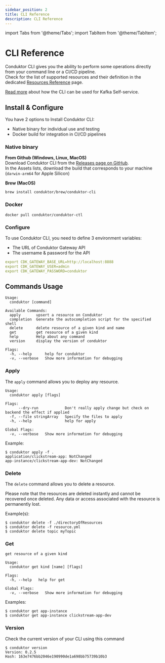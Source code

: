 ```yaml
---
sidebar_position: 2
title: CLI Reference
description: CLI Reference
---
```


import Tabs from '@theme/Tabs';
import TabItem from '@theme/TabItem';

# CLI Reference

Conduktor CLI gives you the ability to perform some operations directly from your command line or a CI/CD pipeline.  
Check for the list of supported resources and their definition in the dedicated [Resources Reference](../resources-reference) page.

[Read more](https://docs.conduktor.io/platform/navigation/self-serve/) about how the CLI can be used for Kafka Self-service.

## Install & Configure

You have 2 options to Install Conduktor CLI:
- Native binary for individual use and testing
- Docker build for integration in CI/CD pipelines

### Native binary
**From Github (Windows, Linux, MacOS)**  
Download Conduktor CLI from the [Releases page on GitHub](https://github.com/conduktor/ctl/releases).  
In the Assets lists, download the build that corresponds to your machine (`darwin-arm64` for Apple Silicon)  
  
**Brew (MacOS)**
````
brew install conduktor/brew/conduktor-cli
````
### Docker
````
docker pull conduktor/conduktor-ctl
````

### Configure

To use Conduktor CLI, you need to define 3 environment variables:
- The URL of Conduktor Gateway API
- The username & password for the API
````yaml
export CDK_GATEWAY_BASE_URL=http://localhost:8888
export CDK_GATEWAY_USER=admin
export CDK_GATEWAY_PASSWORD=conduktor
````

## Commands Usage
````
Usage:
  conduktor [command]

Available Commands:
  apply       upsert a resource on Conduktor
  completion  Generate the autocompletion script for the specified shell
  delete      delete resource of a given kind and name
  get         get resource of a given kind
  help        Help about any command
  version     display the version of conduktor

Flags:
  -h, --help      help for conduktor
  -v, --verbose   Show more information for debugging
````


### Apply

The `apply` command allows you to deploy any resource.

````
Usage:
  conduktor apply [flags]

Flags:
      --dry-run            Don't really apply change but check on backend the effect if applied
  -f, --file stringArray   Specify the files to apply
  -h, --help               help for apply

Global Flags:
  -v, --verbose   Show more information for debugging
````

Example:
````
$ conduktor apply -f .
application/clickstream-app: NotChanged
app-instance/clickstream-app-dev: NotChanged
````

### Delete

The `delete` command allows you to delete a resource.

Please note that the resources are deleted instantly and cannot be recovered once deleted. Any data or access associated with the resource is permanently lost.

Example(s):
````
$ conduktor delete -f ./directoryOfResources
$ conduktor delete -f resource.yml
$ conduktor delete topic myTopic
````

### Get
````
get resource of a given kind

Usage:
  conduktor get kind [name] [flags]

Flags:
  -h, --help   help for get

Global Flags:
  -v, --verbose   Show more information for debugging
````
Examples:
````
$ conduktor get app-instance
$ conduktor get app-instance clickstream-app-dev
````

### Version
Check the current version of your CLI using this command
````
$ conduktor version
Version: 0.2.5
Hash: 163e7476bb2046e190990de1a698bb75739b10b3
````
